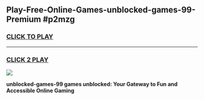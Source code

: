 
## Play-Free-Online-Games-unblocked-games-99-Premium #p2mzg
<h3>
<a href="https://premium.freeplayer.one?title=unblocked-games-99&ref=8M">CLICK TO PLAY</a></h3>
<hr>

<h3>
<a href="https://premium.freeplayer.one?title=unblocked-games-99&ref=8M">CLICK 2 PLAY</a>
  
</h3>

<a href="https://premium.freeplayer.one?title=unblocked-games-99&ref=8M"><img src="https://clearcache.store/games.png"></a>


**unblocked-games-99 games unblocked: Your Gateway to Fun and Accessible Online Gaming**

